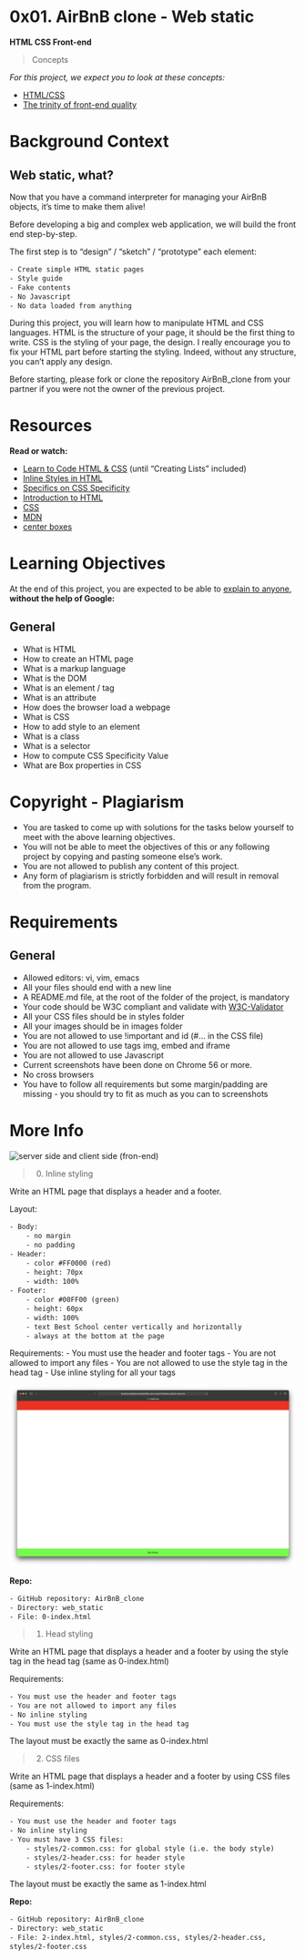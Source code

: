 # 0x01. AirBnB clone - Web static

**HTML CSS Front-end**

> Concepts

*For this project, we expect you to look at these concepts:*

- [HTML/CSS](https://intranet.alxswe.com/concepts/2)
- [The trinity of front-end quality](https://intranet.alxswe.com/concepts/4)

# Background Context

## Web static, what?

Now that you have a command interpreter for managing your AirBnB objects, it’s time to make them alive!

Before developing a big and complex web application, we will build the front end step-by-step.

The first step is to “design” / “sketch” / “prototype” each element:

	- Create simple HTML static pages
	- Style guide
	- Fake contents
	- No Javascript
	- No data loaded from anything

During this project, you will learn how to manipulate HTML and CSS languages. HTML is the structure of your page, it should be the first thing to write. CSS is the styling of your page, the design. I really encourage you to fix your HTML part before starting the styling. Indeed, without any structure, you can’t apply any design.

Before starting, please fork or clone the repository AirBnB\_clone from your partner if you were not the owner of the previous project.

# Resources

**Read or watch:**

- [Learn to Code HTML & CSS](https://learn.shayhowe.com/html-css/) (until “Creating Lists” included)
- [Inline Styles in HTML](https://www.codecademy.com/article/html-inline-styles)
- [Specifics on CSS Specificity](https://css-tricks.com/specifics-on-css-specificity/)
- [Introduction to HTML](https://developer.mozilla.org/en-US/docs/Learn/HTML/Introduction_to_HTML)
- [CSS](https://developer.mozilla.org/en-US/docs/Learn/CSS)
- [MDN](https://developer.mozilla.org/en-US/)
- [center boxes](https://css-tricks.com/centering-css-complete-guide/)

# Learning Objectives

At the end of this project, you are expected to be able to [explain to anyone](https://fs.blog/feynman-learning-technique/), **without the help of Google:**

## General

- What is HTML
- How to create an HTML page
- What is a markup language
- What is the DOM
- What is an element / tag
- What is an attribute
- How does the browser load a webpage
- What is CSS
- How to add style to an element
- What is a class
- What is a selector
- How to compute CSS Specificity Value
- What are Box properties in CSS

# Copyright - Plagiarism

- You are tasked to come up with solutions for the tasks below yourself to meet with the above learning objectives.
- You will not be able to meet the objectives of this or any following project by copying and pasting someone else’s work. 
- You are not allowed to publish any content of this project.
- Any form of plagiarism is strictly forbidden and will result in removal from the program.

# Requirements

## General

- Allowed editors: vi, vim, emacs
- All your files should end with a new line
- A README.md file, at the root of the folder of the project, is mandatory
- Your code should be W3C compliant and validate with [W3C-Validator](https://github.com/holbertonschool/W3C-Validator)
- All your CSS files should be in styles folder
- All your images should be in images folder
- You are not allowed to use !important and id (#... in the CSS file)
- You are not allowed to use tags img, embed and iframe
- You are not allowed to use Javascript
- Current screenshots have been done on Chrome 56 or more. 
- No cross browsers 
- You have to follow all requirements but some margin/padding are missing - you should try to fit as much as you can to screenshots

# More Info

![server side and client side (fron-end)](https://s3.amazonaws.com/intranet-projects-files/concepts/74/hbnb_step1.png)

> 0. Inline styling 

Write an HTML page that displays a header and a footer.

Layout:

	- Body: 
		- no margin
		- no padding
	- Header: 
		- color #FF0000 (red)
		- height: 70px
		- width: 100%
	- Footer: 
		- color #00FF00 (green)
		- height: 60px
		- width: 100%
		- text Best School center vertically and horizontally
		- always at the bottom at the page
Requirements:
	- You must use the header and footer tags
	- You are not allowed to import any files
	- You are not allowed to use the style tag in the head tag
	- Use inline styling for all your tags

![](/img/0-index.png)

**Repo:**

	- GitHub repository: AirBnB_clone
	- Directory: web_static
	- File: 0-index.html

> 1. Head styling 

Write an HTML page that displays a header and a footer by using the style tag in the head tag (same as 0-index.html)

Requirements:

	- You must use the header and footer tags
	- You are not allowed to import any files
	- No inline styling
	- You must use the style tag in the head tag

The layout must be exactly the same as 0-index.html

> 2. CSS files 

Write an HTML page that displays a header and a footer by using CSS files (same as 1-index.html)

Requirements:

	- You must use the header and footer tags
	- No inline styling
	- You must have 3 CSS files: 
		- styles/2-common.css: for global style (i.e. the body style)
		- styles/2-header.css: for header style
		- styles/2-footer.css: for footer style
The layout must be exactly the same as 1-index.html

**Repo:**

	- GitHub repository: AirBnB_clone
	- Directory: web_static
	- File: 2-index.html, styles/2-common.css, styles/2-header.css, styles/2-footer.css
